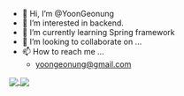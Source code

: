- 👋 Hi, I’m @YoonGeonung
- 👀 I’m interested in backend.
- 🌱 I’m currently learning Spring framework
- 💞️ I’m looking to collaborate on ...
- 📫 How to reach me ...
  - yoongeonung@gmail.com

<a href="https://github.com/anuraghazra/github-readme-stats">
  <img align="center" src="https://github-readme-stats.vercel.app/api/top-langs/?username=yoongeonung&layout=compact" />
</a>
<a href="https://github.com/anuraghazra/convoychat">
  <img align="center" src="https://github-readme-stats.vercel.app/api/wakatime?username=yoongeonung&layout=compact&line_height=200px" />
</a>


<!---
YoonGeonung/YoonGeonung is a ✨ special ✨ repository because its `README.md` (this file) appears on your GitHub profile.
You can click the Preview link to take a look at your changes.
--->

